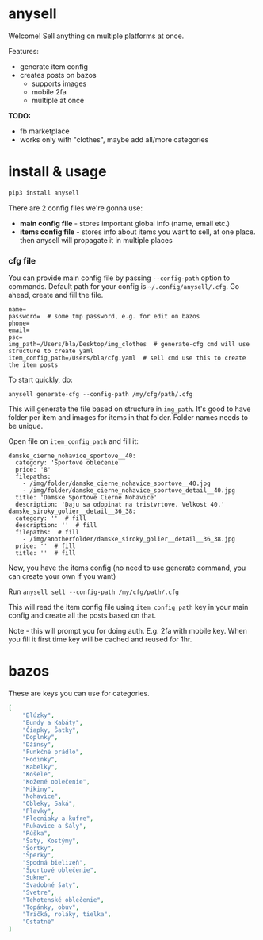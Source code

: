 # anysell

Welcome! Sell anything on multiple platforms at once.

Features:
- generate item config
- creates posts on bazos
    - supports images
    - mobile 2fa
    - multiple at once

**TODO:**
- fb marketplace
- works only with "clothes", maybe add all/more categories

# install & usage

```bash
pip3 install anysell
```

There are 2 config files we're gonna use:
- **main config file** - stores important global info (name, email etc.) 
- **items config file** - stores info about items you want to sell, at one place. then anysell will propagate it in multiple places

### cfg file

You can provide main config file by passing `--config-path` option to commands. Default path for
your config is `~/.config/anysell/.cfg`. Go ahead, create and fill the file. 

```
name=
password=  # some tmp password, e.g. for edit on bazos
phone=
email=
psc=
img_path=/Users/bla/Desktop/img_clothes  # generate-cfg cmd will use structure to create yaml 
item_config_path=/Users/bla/cfg.yaml  # sell cmd use this to create the item posts
```

To start quickly, do:
```
anysell generate-cfg --config-path /my/cfg/path/.cfg
```

This will generate the file based on structure in `img_path`. It's good to have folder per item and
images for items in that folder. Folder names needs to be unique.

Open file on `item_config_path` and fill it:
```
damske_cierne_nohavice_sportove__40:
  category: 'Športové oblečenie'
  price: '8'
  filepaths:
    - /img/folder/damske_cierne_nohavice_sportove__40.jpg
    - /img/folder/damske_cierne_nohavice_sportove_detail__40.jpg
  title: 'Damske Sportove Cierne Nohavice'
  description: 'Daju sa odopinat na tristvrtove. Velkost 40.'
damske_siroky_golier__detail__36_38:
  category: ''  # fill
  description: ''  # fill
  filepaths:  # fill
    - /img/anotherfolder/damske_siroky_golier__detail__36_38.jpg
  price: ''  # fill
  title: ''  # fill
```

Now, you have the items config (no need to use generate command, you can create your own if you want)

Run
``
anysell sell --config-path /my/cfg/path/.cfg
``

This will read the item config file using `item_config_path` key in your main config and 
create all the posts based on that.

Note - this will prompt you for doing auth. E.g. 2fa with mobile key. When you fill it first time
key will be cached and reused for 1hr.

# bazos 

These are keys you can use for categories.
```json
[
    "Blúzky",
    "Bundy a Kabáty",
    "Čiapky, Šatky",
    "Doplnky",
    "Džínsy",
    "Funkčné prádlo",
    "Hodinky",
    "Kabelky",
    "Košele",
    "Kožené oblečenie",
    "Mikiny",
    "Nohavice",
    "Obleky, Saká",
    "Plavky",
    "Plecniaky a kufre",
    "Rukavice a Šály",
    "Rúška",
    "Šaty, Kostýmy",
    "Šortky",
    "Šperky",
    "Spodná bielizeň",
    "Športové oblečenie",
    "Sukne",
    "Svadobné šaty",
    "Svetre",
    "Tehotenské oblečenie",
    "Topánky, obuv",
    "Tričká, roláky, tielka",
    "Ostatné"
]
```